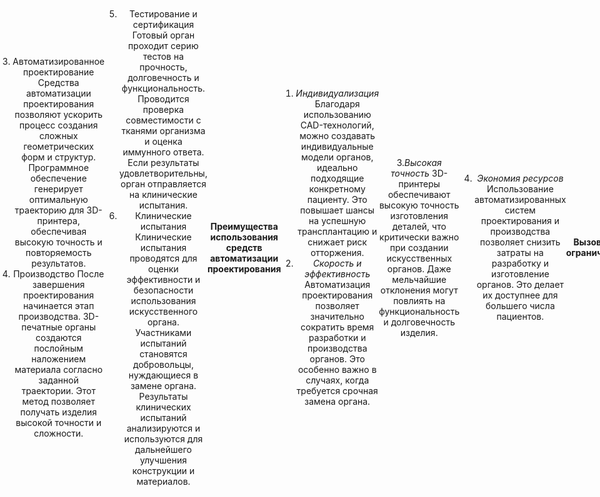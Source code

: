 ```yaml
---
marp: true
theme: gaia
class: gaia
---
```

<style>
body {
    display: flex;
    justify-content: center;
    align-items: center;
    height: 100vh;
    text-align: center;
}
</style>
<style>
h1 {
    text-align: center;
}
</style>
#  Разработка искусственных органов с использованием средств автоматизации проектирования
***
 **Основные этапы разработки**
1.Анализ требований и проектирование
   На первом этапе проводится детальный анализ потребностей пациента и определение характеристик будущего органа. Используются CAD-программы для создания трехмерной модели органа, учитывающей анатомию и физиологию конкретного пациента.
2. Выбор материалов
   Выбор материалов играет ключевую роль в успехе проекта. Материалы должны быть биосовместимыми, прочными и долговечными. Часто используются полимеры, металлы и керамика, а также биоматериалы, такие как коллаген и гиалуроновая кислота.
***
3. Автоматизированное проектирование
   Средства автоматизации проектирования позволяют ускорить процесс создания сложных геометрических форм и структур. Программное обеспечение генерирует оптимальную траекторию для 3D-принтера, обеспечивая высокую точность и повторяемость результатов.
4. Производство
   После завершения проектирования начинается этап производства. 3D-печатные органы создаются послойным наложением материала согласно заданной траектории. Этот метод позволяет получать изделия высокой точности и сложности.
***
5. Тестирование и сертификация
   Готовый орган проходит серию тестов на прочность, долговечность и функциональность. Проводится проверка совместимости с тканями организма и оценка иммунного ответа. Если результаты удовлетворительны, орган отправляется на клинические испытания.
6. Клинические испытания
   Клинические испытания проводятся для оценки эффективности и безопасности использования искусственного органа. Участниками испытаний становятся добровольцы, нуждающиеся в замене органа. Результаты клинических испытаний анализируются и используются для дальнейшего улучшения конструкции и материалов.
***
**Преимущества использования средств автоматизации проектирования**
1. *Индивидуализация*
   Благодаря использованию CAD-технологий, можно создавать индивидуальные модели органов, идеально подходящие конкретному пациенту. Это повышает шансы на успешную трансплантацию и снижает риск отторжения.
2. *Скорость и эффективность*
   Автоматизация проектирования позволяет значительно сократить время разработки и производства органов. Это особенно важно в случаях, когда требуется срочная замена органа.
***
 3.*Высокая точность*
 3D-принтеры обеспечивают высокую точность изготовления деталей, что критически важно при создании искусственных органов. Даже мельчайшие отклонения могут повлиять на функциональность и долговечность изделия.

4. *Экономия ресурсов*
   Использование автоматизированных систем проектирования и производства позволяет снизить затраты на разработку и изготовление органов. Это делает их доступнее для большего числа пациентов.
***
**Вызовы и ограничения**
1. *Биосовместимость*
   Несмотря на достижения в области материаловедения, создание материалов, которые полностью совместимы с тканями организма, остается сложной задачей. Некоторые материалы могут вызывать воспалительные реакции или отторжение, что ограничивает их применение.
2. *Функциональность*
   Искусственные органы должны не только выглядеть как настоящие, но и выполнять те же функции. Это требует глубокого понимания биологии и физиологии органов, а также разработки сложных систем контроля и обратной связи.
***
3. *Стоимость*
   Производство искусственных органов является дорогостоящим процессом, включающим использование высокотехнологичного оборудования и редких материалов. Это может ограничить доступность таких органов для широкого круга пациентов.

4. *Регулирование*
   Регуляторные требования к медицинским устройствам и продуктам очень строги, и процесс сертификации может занять годы. Это замедляет внедрение новых технологий и продуктов на рынок.
